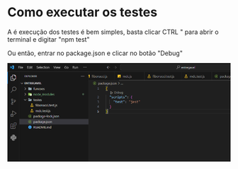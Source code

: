 # Como executar os testes

A é execução dos testes é bem simples, basta clicar CTRL " para abrir o terminal e digitar "npm test"

Ou então, entrar no package.json e clicar no botão "Debug"

<img src="Capturar.PNG">
